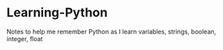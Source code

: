 # Learning-Python
Notes to help me remember Python as I learn
variables, strings, boolean, integer, float
